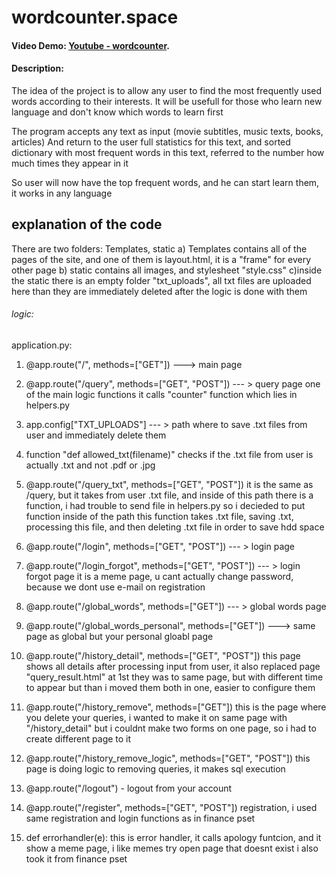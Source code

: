 # wordcounter.space
#### Video Demo:   [Youtube - wordcounter](https://www.youtube.com/watch?v=4fgXeRC0FEs).
#### Description:

The idea of the project is to allow any user to find the most frequently used
words according to their interests. It will be usefull for those who learn new
language and don't know which words to learn first

The program accepts any text as input (movie subtitles, music texts, books, articles)
And return to the user full statistics for this text, and sorted dictionary with most
frequent words in this text, referred  to the number how much times they appear in it

So user will now have the top frequent words, and he can start learn them, it
works in any language


## explanation of the code

There are two folders: Templates, static
a) Templates contains all of the pages of the site, and one of them is layout.html,
it is a "frame" for every other page
b) static contains all images, and stylesheet "style.css"
c)inside the static there is an empty folder "txt_uploads", all txt files are uploaded here
than they are immediately deleted after the logic is done with them

###### logic:
application.py:

1) @app.route("/", methods=["GET"]) ---> main page

2) @app.route("/query", methods=["GET", "POST"]) --- > query page
one of the main logic functions
it calls "counter" function which lies in helpers.py

3) app.config["TXT_UPLOADS"] --- > path where to save .txt files from user and
immediately delete them

4) function "def allowed_txt(filename)"  checks if the .txt file from user is
actually .txt and not .pdf or .jpg

5) @app.route("/query_txt", methods=["GET", "POST"])
it is the same as /query, but it takes from user .txt file, and inside of this path
there is a function, i had trouble to send file in helpers.py so i decieded to put function
inside of the path
this function takes .txt file, saving .txt, processing this file, and then deleting .txt file
in order to save hdd space

6) @app.route("/login", methods=["GET", "POST"]) --- > login page

7) @app.route("/login_forgot", methods=["GET", "POST"]) --- > login forgot page
it is a meme page, u cant actually change password, because we dont use e-mail
on registration

8) @app.route("/global_words", methods=["GET"]) --- > global words page

9) @app.route("/global_words_personal", methods=["GET"]) ---> same page as global
but your personal gloabl page

10) @app.route("/history_detail", methods=["GET", "POST"])
this page shows all details after processing input from user,
it also replaced page "query_result.html"
at 1st they was to same page, but with different time to appear
but than i moved them both in one, easier to configure them

11) @app.route("/history_remove", methods=["GET"])
this is the page where you delete your queries, i wanted to make it on same page
with "/history_detail" but i couldnt make two forms on one page, so i had to create
different page to it

12) @app.route("/history_remove_logic", methods=["GET", "POST"])
this page is doing logic to removing queries, it makes sql execution

13) @app.route("/logout") -
logout from your account

14) @app.route("/register", methods=["GET", "POST"])
registration, i used same registration and login functions as in finance pset

15) def errorhandler(e):
this is error handler, it calls apology funtcion, and it show a meme page, i like memes
try open page that doesnt exist
i also took it from finance pset

